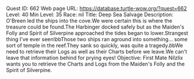 Quest ID: 662
Web page URL: https://database.turtle-wow.org/?quest=662
Level: 40
Min Level: 35
Race: nil
Title: Deep Sea Salvage
Description: O'Breen led the ships into the cove.We were certain this is where the treasure could be found.The Harbinger docked safely but as the Maiden's Folly and Spirit of Silverpine approached the tides began to lower.Strangest thing I've ever seen!$b$bThose two ships ran aground into something... some sort of temple in the reef.They sank so quickly, was quite a tragedy.$b$bWe need to retrieve their Logs as well as their Charts before we leave.We can't leave that information behind for prying eyes!
Objective: First Mate Nilzlix wants you to retrieve the Charts and Logs from the Maiden's Folly and the Spirit of Silverpine.
